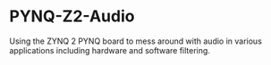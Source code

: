 # PYNQ-Z2-Audio
Using the ZYNQ 2 PYNQ board to mess around with audio in various applications including hardware and software filtering.
